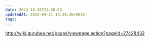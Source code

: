 ```yaml
---
date: 2023-10-30T23:28:13
updatedAt: 2024-04-21 18:34:36+0830
tags: 
---
```

http://wiki.gurubee.net/pages/viewpage.action?pageId=27428432